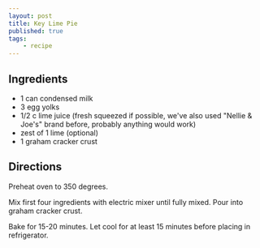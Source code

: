 ```yaml
---
layout: post
title: Key Lime Pie
published: true
tags:
    - recipe
---
```


## Ingredients

* 1 can condensed milk
* 3 egg yolks
* 1/2 c lime juice  (fresh squeezed if possible, we've also used "Nellie & Joe's" brand before, probably anything would work)
* zest of 1 lime (optional)
* 1 graham cracker crust

## Directions 

Preheat oven to 350 degrees.

Mix first four ingredients with electric mixer until fully mixed.
Pour into graham cracker crust.

Bake for 15-20 minutes.  Let cool for at least 15 minutes before
placing in refrigerator.
